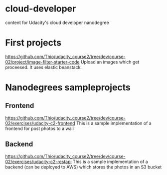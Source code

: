 # cloud-developer
content for Udacity's cloud developer nanodegree

# First projects 
https://github.com/Thio/udacity_course2/tree/dev/course-02/project/image-filter-starter-code
Upload an images which get proceesed. It uses elastic beanstack.

# Nanodegrees sampleprojects
## Frontend
https://github.com/Thio/udacity_course2/tree/dev/course-02/exercises/udacity-c2-frontend
This is a sample implementation of a frontend for post photos to a wall

## Backend
https://github.com/Thio/udacity_course2/tree/dev/course-02/exercises/udacity-c2-restapi
This is a sample implementation of a backend (can be deployed to AWS) which stores the photos in an S3 bucket
